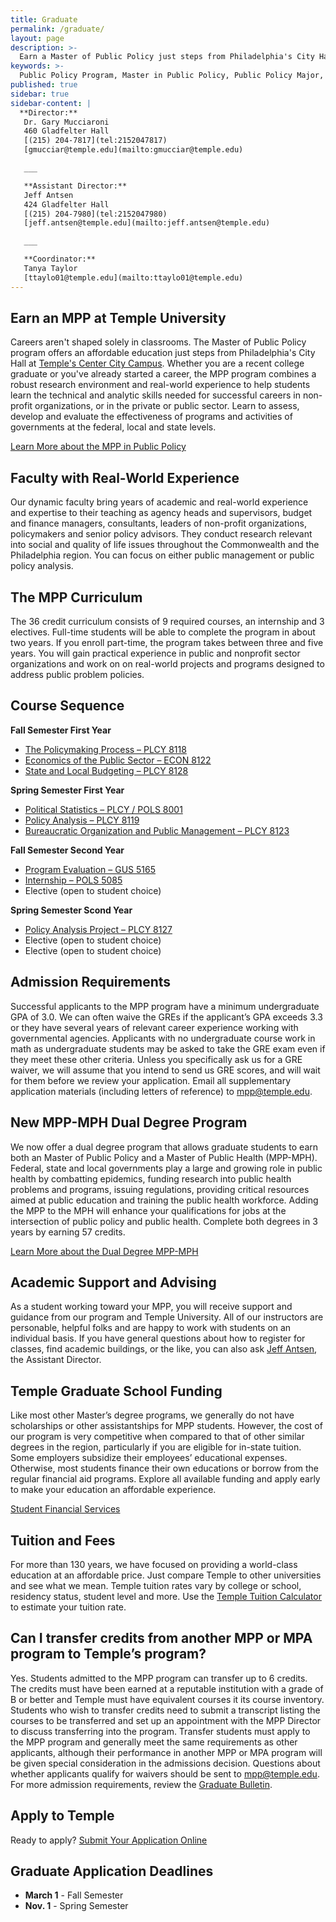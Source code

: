 ```yaml
---
title: Graduate
permalink: /graduate/
layout: page
description: >-
  Earn a Master of Public Policy just steps from Philadelphia's City Hall. Our instructors are well-connected experts in politics and policy.  
keywords: >-
  Public Policy Program, Master in Public Policy, Public Policy Major, Public Policy School
published: true
sidebar: true
sidebar-content: |
  **Director:**  
   Dr. Gary Mucciaroni  
   460 Gladfelter Hall  
   [(215) 204-7817](tel:2152047817)  
   [gmucciar@temple.edu](mailto:gmucciar@temple.edu)  

   ___

   **Assistant Director:**  
   Jeff Antsen  
   424 Gladfelter Hall  
   [(215) 204-7980](tel:2152047980)  
   [jeff.antsen@temple.edu](mailto:jeff.antsen@temple.edu)  

   ___

   **Coordinator:**  
   Tanya Taylor    
   [ttaylo01@temple.edu](mailto:ttaylo01@temple.edu)
---
```

## Earn an MPP at Temple University
Careers aren't shaped solely in classrooms. The Master of Public Policy program offers an affordable education just steps from Philadelphia's City Hall at [Temple's Center City Campus](https://www.temple.edu/tucc/). Whether you are a recent college graduate or you've already started a career, the MPP program combines a robust research environment and real-world experience to help students learn the technical and analytic skills needed for successful careers in non-profit organizations, or in the private or public sector. Learn to assess, develop and evaluate the effectiveness of programs and activities of governments at the federal, local and state levels.

[Learn More about the MPP in Public Policy](http://bulletin.temple.edu/graduate/scd/cla/public-policy-mpp/#text)

## Faculty with Real-World Experience
Our dynamic faculty bring years of academic and real-world experience and expertise to their teaching as agency heads and supervisors, budget and finance managers, consultants, leaders of non-profit organizations, policymakers and senior policy advisors. They conduct research relevant into social and quality of life issues throughout the Commonwealth and the Philadelphia region. You can focus on either public management or public policy analysis.

## The MPP Curriculum
The 36 credit curriculum consists of 9 required courses, an internship and 3 electives. Full-time students will be able to complete the program in about two years. If you enroll part-time, the program takes between three and five years. You will gain practical experience in public and nonprofit sector organizations and work on on real-world projects and programs designed to address public problem policies.

## Course Sequence
**Fall Semester First Year**
- [The Policymaking Process – PLCY 8118](http://bulletin.temple.edu/search/?P=PLCY%208118)
- [Economics of the Public Sector – ECON 8122](http://bulletin.temple.edu/search/?P=ECON%208122)
- [State and Local Budgeting – PLCY 8128](http://bulletin.temple.edu/search/?P=PLCY%208128)

**Spring Semester First Year**
- [Political Statistics – PLCY / POLS 8001](http://bulletin.temple.edu/search/?P=POLS%208001)
- [Policy Analysis – PLCY 8119](http://bulletin.temple.edu/search/?P=PLCY%208119)
- [Bureaucratic Organization and Public Management – PLCY 8123](http://bulletin.temple.edu/search/?P=PLCY%208123)

**Fall Semester Second Year**
- [Program Evaluation – GUS 5165](http://bulletin.temple.edu/search/?P=GUS%205165)
- [Internship – POLS 5085](http://bulletin.temple.edu/search/?P=PLCY%205085)
- Elective (open to student choice)

**Spring Semester Scond Year**
- [Policy Analysis Project – PLCY 8127](http://bulletin.temple.edu/search/?P=PLCY%208127)
- Elective (open to student choice)
- Elective (open to student choice)

## Admission Requirements
Successful applicants to the MPP program have a minimum undergraduate GPA of 3.0. We can often waive the GREs if the applicant’s GPA exceeds 3.3 or they have several years of relevant career experience working with governmental agencies. Applicants with no undergraduate course work in math as undergraduate students may be asked to take the GRE exam even if they meet these other criteria. Unless you specifically ask us for a GRE waiver, we will assume that you intend to send us GRE scores, and will wait for them before we review your application. Email all supplementary application materials (including letters of reference) to [mpp@temple.edu](mailto:mpp@temple.edu).

## New MPP-MPH Dual Degree Program
We now offer a dual degree program that allows graduate students to earn both an Master of Public Policy and a Master of Public Health (MPP-MPH). Federal, state and local governments play a large and growing role in public health by combatting epidemics, funding research into public health problems and programs, issuing regulations, providing critical resources aimed at public education and training the public health workforce. Adding the MPP to the MPH will enhance your qualifications for jobs at the intersection of public policy and public health. Complete both degrees in 3 years by earning 57 credits.

[Learn More about the Dual Degree MPP-MPH](https://liberalarts.temple.edu/sites/liberalarts/files/MPP-MPH-website-copy%20%281%29.pdf)

## Academic Support and Advising
As a student working toward your MPP, you will receive support and guidance from our program and Temple University. All of our instructors are personable, helpful folks and are happy to work with students on an individual basis. If you have general questions about how to register for classes, find academic buildings, or the like, you can also ask [Jeff Antsen](mailto:Jeff.Antsen@temple.edu), the Assistant Director.

## Temple Graduate School Funding
Like most other Master’s degree programs, we generally do not have scholarships or other assistantships for MPP students. However, the cost of our program is very competitive when compared to that of other similar degrees in the region, particularly if you are eligible for in-state tuition. Some employers subsidize their employees’ educational expenses. Otherwise, most students finance their own educations or borrow from the regular financial aid programs. Explore all available funding and apply early to make your education an affordable experience.

[Student Financial Services](https://sfs.temple.edu/)

## Tuition and Fees
For more than 130 years, we have focused on providing a world-class education at an affordable price. Just compare Temple to other universities and see what we mean. Temple tuition rates vary by college or school, residency status, student level and more. Use the [Temple Tuition Calculator](https://bursar.temple.edu/tuition-and-fees/tuition-rates) to estimate your tuition rate.

## Can I transfer credits from another MPP or MPA program to Temple’s program?
Yes. Students admitted to the MPP program can transfer up to 6 credits. The credits must have been earned at a reputable institution with a grade of B or better and Temple must have equivalent courses it its course inventory. Students who wish to transfer credits need to submit a transcript listing the courses to be transferred and set up an appointment with the MPP Director to discuss transferring into the program. Transfer students must apply to the MPP program and generally meet the same requirements as other applicants, although their performance in another MPP or MPA program will be given special consideration in the admissions decision. Questions about whether applicants qualify for waivers should be sent to [mpp@temple.edu](mailto:mpp@temple.edu). For more admission requirements, review the [Graduate Bulletin](http://bulletin.temple.edu/graduate/scd/cla/public-policy-mpp/#admissiontext).

## Apply to Temple
Ready to apply? [Submit Your Application Online](https://prd-wlssb.temple.edu/prod8/bwskalog.P_DispLoginNon)

## Graduate Application Deadlines
- **March 1** - Fall Semester
- **Nov. 1** - Spring Semester
